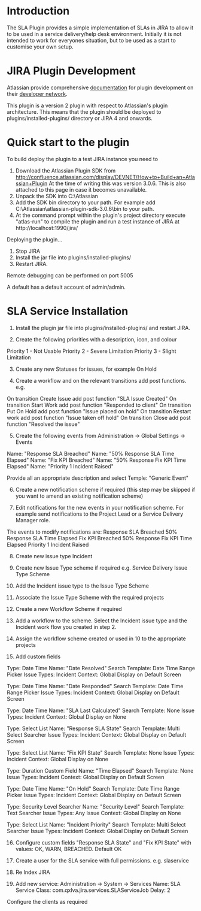 # Introduction #

The SLA Plugin provides a simple implementation of SLAs in JIRA to allow it to be used in a service delivery/help desk environment. Initially it is not intended to work for everyones situation, but to be used as a start to customise your own setup.


# JIRA Plugin Development #

Atlassian provide comprehensive [documentation](http://confluence.atlassian.com/display/DEVNET/How+to+Build+an+Atlassian+Plugin) for plugin development on their [developer network](http://confluence.atlassian.com/display/DEVNET/How+to+Build+an+Atlassian+Plugin).

This plugin is a version 2 plugin with respect to Atlassian's plugin architecture. This means that the plugin should be deployed to plugins/installed-plugins/ directory or JIRA 4 and onwards.

# Quick start to the plugin #

To build deploy the plugin to a test JIRA instance you need to

1. Download the Atlassian Plugin SDK from http://confluence.atlassian.com/display/DEVNET/How+to+Build+an+Atlassian+Plugin
At the time of writing this was version 3.0.6. This is also attached to this page in case it becomes unavailable.
2. Unpack the SDK into C:\Atlassian
3. Add the SDK bin directory to your path. For example add C:\Atlassian\atlassian-plugin-sdk-3.0.6\bin to your path.
4. At the command prompt within the plugin's project directory execute "atlas-run" to compile the plugin and run a test instance of JIRA at http://localhost:1990/jira/


Deploying the plugin...
1. Stop JIRA
2. Install the jar file into plugins/installed-plugins/
3. Restart JIRA.

Remote debugging can be performed on port 5005

A default has a default account of admin/admin.

# SLA Service Installation #

1. Install the plugin jar file into plugins/installed-plugins/ and restart JIRA.

2. Create the following priorities with a description, icon, and colour

Priority 1 - Not Usable
Priority 2 - Severe Limitation
Priority 3 - Slight Limitation

3. Create any new Statuses for issues, for example On Hold

4. Create a workflow and on the relevant transitions add post functions. e.g.

On transition Create Issue add post function "SLA Issue Created"
On transition Start Work add post function "Responded to client"
On transition Put On Hold add post function "Issue placed on hold"
On transition Restart work add post function "Issue taken off hold"
On transition Close add post function "Resolved the issue"

5. Create the following events from Administration \-> Global Settings \-> Events

Name: "Response SLA Breached"
Name: "50% Response SLA Time Elapsed"
Name: "Fix KPI Breached"
Name: "50% Response Fix KPI Time Elapsed"
Name: "Priority 1 Incident Raised"

Provide all an appropriate description and select Temple: "Generic Event"

6. Create a new notification scheme if required (this step may be skipped if you want to amend an existing notification scheme)

7. Edit notifications for the new events in your notification scheme. For example send notifications to the Project Lead or a Service Delivery Manager role.

The events to modify notifications are:
Response SLA Breached
50% Response SLA Time Elapsed
Fix KPI Breached
50% Response Fix KPI Time Elapsed
Priority 1 Incident Raised

8. Create new issue type
Incident

9. Create new Issue Type scheme if required
e.g. Service Delivery Issue Type Scheme

10. Add the Incident issue type to the Issue Type Scheme

11. Associate the Issue Type Scheme with the required projects

12. Create a new Workflow Scheme if required

13. Add a workflow to the scheme. Select the Incident issue type and the Incident work flow you created in step 2.

14. Assign the workflow scheme created or used in 10 to the appropriate projects

15. Add custom fields

Type: Date Time
Name: "Date Resolved"
Search Template: Date Time Range Picker
Issue Types: Incident
Context: Global
Display on Default Screen

Type: Date Time
Name: "Date Responded"
Search Template: Date Time Range Picker
Issue Types: Incident
Context: Global
Display on Default Screen

Type: Date Time
Name: "SLA Last Calculated"
Search Template: None
Issue Types: Incident
Context: Global
Display on None

Type: Select List
Name: "Response SLA State"
Search Template: Multi Select Searcher
Issue Types: Incident
Context: Global
Display on Default Screen

Type: Select List
Name: "Fix KPI State"
Search Template: None
Issue Types: Incident
Context: Global
Display on None

Type: Duration Custom Field
Name: "Time Elapsed"
Search Template: None
Issue Types: Incident
Context: Global
Display on Default Screen

Type: Date Time
Name: "On Hold"
Search Template: Date Time Range Picker
Issue Types: Incident
Context: Global
Display on Default Screen

Type: Security Level Searcher
Name: "Security Level"
Search Template: Text Searcher
Issue Types: Any Issue
Context: Global
Display on None

Type: Select List
Name: "Incident Priority"
Search Template: Multi Select Searcher
Issue Types: Incident
Context: Global
Display on Default Screen

16. Configure custom fields "Response SLA State" and "Fix KPI State" with values: OK, WARN, BREACHED. Default OK

17. Create a user for the SLA service with full permissions. e.g. slaservice

18. Re Index JIRA

19. Add new service: Administration \-> System \-> Services
Name: SLA Service
Class: com.qxlva.jira.services.SLAServiceJob
Delay: 2

Configure the clients as required
